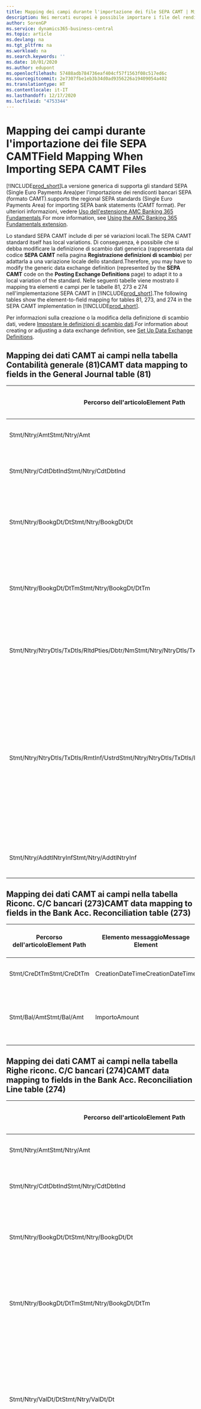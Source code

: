 ```yaml
---
title: Mapping dei campi durante l'importazione dei file SEPA CAMT | Microsoft Docs
description: Nei mercati europei è possibile importare i file del rendiconto bancario negli standard SEPA (Single Euro Payments Area) locali.
author: SorenGP
ms.service: dynamics365-business-central
ms.topic: article
ms.devlang: na
ms.tgt_pltfrm: na
ms.workload: na
ms.search.keywords: ''
ms.date: 10/01/2020
ms.author: edupont
ms.openlocfilehash: 57488adb784736eaf404cf57f1563f08c517ed6c
ms.sourcegitcommit: 2e7307fbe1eb3b34d0ad9356226a19409054a402
ms.translationtype: HT
ms.contentlocale: it-IT
ms.lasthandoff: 12/17/2020
ms.locfileid: "4753344"
---
```

# <a name="field-mapping-when-importing-sepa-camt-files"></a><span data-ttu-id="2718a-103">Mapping dei campi durante l'importazione dei file SEPA CAMT</span><span class="sxs-lookup"><span data-stu-id="2718a-103">Field Mapping When Importing SEPA CAMT Files</span></span>
[!INCLUDE[prod_short](includes/prod_short.md)]<span data-ttu-id="2718a-104">La versione generica di  supporta gli standard SEPA (Single Euro Payments Area)per l'importazione dei rendiconti bancari SEPA (formato CAMT).</span><span class="sxs-lookup"><span data-stu-id="2718a-104">supports the regional SEPA standards (Single Euro Payments Area) for importing SEPA bank statements (CAMT format).</span></span> <span data-ttu-id="2718a-105">Per ulteriori informazioni, vedere [Uso dell'estensione AMC Banking 365 Fundamentals](ui-extensions-amc-banking.md).</span><span class="sxs-lookup"><span data-stu-id="2718a-105">For more information, see [Using the AMC Banking 365 Fundamentals extension](ui-extensions-amc-banking.md).</span></span>  

 <span data-ttu-id="2718a-106">Lo standard SEPA CAMT include di per sé variazioni locali.</span><span class="sxs-lookup"><span data-stu-id="2718a-106">The SEPA CAMT standard itself has local variations.</span></span> <span data-ttu-id="2718a-107">Di conseguenza, è possibile che si debba modificare la definizione di scambio dati generica (rappresentata dal codice **SEPA CAMT** nella pagina **Registrazione definizioni di scambio**) per adattarla a una variazione locale dello standard.</span><span class="sxs-lookup"><span data-stu-id="2718a-107">Therefore, you may have to modify the generic data exchange definition (represented by the **SEPA CAMT** code on the **Posting Exchange Definitions** page) to adapt it to a local variation of the standard.</span></span> <span data-ttu-id="2718a-108">Nelle seguenti tabelle viene mostrato il mapping tra elementi e campi per le tabelle 81, 273 e 274 nell'implementazione SEPA CAMT in [!INCLUDE[prod_short](includes/prod_short.md)].</span><span class="sxs-lookup"><span data-stu-id="2718a-108">The following tables show the element-to-field mapping for tables 81, 273, and 274 in the SEPA CAMT implementation in [!INCLUDE[prod_short](includes/prod_short.md)].</span></span>  

 <span data-ttu-id="2718a-109">Per informazioni sulla creazione o la modifica della definizione di scambio dati, vedere [Impostare le definizioni di scambio dati](across-how-to-set-up-data-exchange-definitions.md).</span><span class="sxs-lookup"><span data-stu-id="2718a-109">For information about creating or adjusting a data exchange definition, see [Set Up Data Exchange Definitions](across-how-to-set-up-data-exchange-definitions.md).</span></span>  

## <a name="camt-data-mapping-to-fields-in-the-general-journal-table-81"></a><span data-ttu-id="2718a-110">Mapping dei dati CAMT ai campi nella tabella Contabilità generale (81)</span><span class="sxs-lookup"><span data-stu-id="2718a-110">CAMT data mapping to fields in the General Journal table (81)</span></span>  

|<span data-ttu-id="2718a-111">Percorso dell'articolo</span><span class="sxs-lookup"><span data-stu-id="2718a-111">Element Path</span></span>|<span data-ttu-id="2718a-112">Elemento messaggio</span><span class="sxs-lookup"><span data-stu-id="2718a-112">Message Element</span></span>|<span data-ttu-id="2718a-113">Tipo di dati</span><span class="sxs-lookup"><span data-stu-id="2718a-113">Data Type</span></span>|<span data-ttu-id="2718a-114">Descrizione</span><span class="sxs-lookup"><span data-stu-id="2718a-114">Description</span></span>|<span data-ttu-id="2718a-115">Identificatore segno negativo</span><span class="sxs-lookup"><span data-stu-id="2718a-115">Negative-Sign Identifier</span></span>|<span data-ttu-id="2718a-116">Nr. campo</span><span class="sxs-lookup"><span data-stu-id="2718a-116">Field No.</span></span>|<span data-ttu-id="2718a-117">Nome campo</span><span class="sxs-lookup"><span data-stu-id="2718a-117">Field Name</span></span>|  
|------------------|---------------------|---------------|-----------------|-------------------------------|---------------|----------------|  
|<span data-ttu-id="2718a-118">Stmt/Ntry/Amt</span><span class="sxs-lookup"><span data-stu-id="2718a-118">Stmt/Ntry/Amt</span></span>|<span data-ttu-id="2718a-119">Importo</span><span class="sxs-lookup"><span data-stu-id="2718a-119">Amount</span></span>|<span data-ttu-id="2718a-120">Decimale</span><span class="sxs-lookup"><span data-stu-id="2718a-120">Decimal</span></span>|<span data-ttu-id="2718a-121">Specifica l'importo di denaro nel movimento cassa.</span><span class="sxs-lookup"><span data-stu-id="2718a-121">The amount of money in the cash entry</span></span>||<span data-ttu-id="2718a-122">13</span><span class="sxs-lookup"><span data-stu-id="2718a-122">13</span></span>|<span data-ttu-id="2718a-123">Importo</span><span class="sxs-lookup"><span data-stu-id="2718a-123">Amount</span></span>|  
|<span data-ttu-id="2718a-124">Stmt/Ntry/CdtDbtInd</span><span class="sxs-lookup"><span data-stu-id="2718a-124">Stmt/Ntry/CdtDbtInd</span></span>|<span data-ttu-id="2718a-125">CreditDebitIndicator</span><span class="sxs-lookup"><span data-stu-id="2718a-125">CreditDebitIndicator</span></span>|<span data-ttu-id="2718a-126">Testo</span><span class="sxs-lookup"><span data-stu-id="2718a-126">Text</span></span>|<span data-ttu-id="2718a-127">Indica se il movimento è un credito o un debito</span><span class="sxs-lookup"><span data-stu-id="2718a-127">Indicates whether the entry is a credit or a debit entry</span></span>|<span data-ttu-id="2718a-128">DBIT</span><span class="sxs-lookup"><span data-stu-id="2718a-128">DBIT</span></span>|<span data-ttu-id="2718a-129">13</span><span class="sxs-lookup"><span data-stu-id="2718a-129">13</span></span>|<span data-ttu-id="2718a-130">Importo</span><span class="sxs-lookup"><span data-stu-id="2718a-130">Amount</span></span>|  
|<span data-ttu-id="2718a-131">Stmt/Ntry/BookgDt/Dt</span><span class="sxs-lookup"><span data-stu-id="2718a-131">Stmt/Ntry/BookgDt/Dt</span></span>|<span data-ttu-id="2718a-132">Data</span><span class="sxs-lookup"><span data-stu-id="2718a-132">Date</span></span>|<span data-ttu-id="2718a-133">Data</span><span class="sxs-lookup"><span data-stu-id="2718a-133">Date</span></span>|<span data-ttu-id="2718a-134">Data in cui un movimento viene registrato in un conto nei registri di chi utilizza il conto</span><span class="sxs-lookup"><span data-stu-id="2718a-134">The date when an entry is posted to an account on the account servicer's books</span></span>||<span data-ttu-id="2718a-135">5</span><span class="sxs-lookup"><span data-stu-id="2718a-135">5</span></span>|<span data-ttu-id="2718a-136">Data di registrazione:</span><span class="sxs-lookup"><span data-stu-id="2718a-136">Posting Date</span></span>|  
|<span data-ttu-id="2718a-137">Stmt/Ntry/BookgDt/DtTm</span><span class="sxs-lookup"><span data-stu-id="2718a-137">Stmt/Ntry/BookgDt/DtTm</span></span>|<span data-ttu-id="2718a-138">DataOra</span><span class="sxs-lookup"><span data-stu-id="2718a-138">DateTime</span></span>|<span data-ttu-id="2718a-139">DataOra</span><span class="sxs-lookup"><span data-stu-id="2718a-139">DateTime</span></span>|<span data-ttu-id="2718a-140">Data e ora in cui un movimento viene registrato in un conto nei registri di chi utilizza il conto</span><span class="sxs-lookup"><span data-stu-id="2718a-140">The date and time when an entry is posted to an account on the account servicer's books</span></span>||<span data-ttu-id="2718a-141">5</span><span class="sxs-lookup"><span data-stu-id="2718a-141">5</span></span>|<span data-ttu-id="2718a-142">Data di registrazione:</span><span class="sxs-lookup"><span data-stu-id="2718a-142">Posting Date</span></span>|  
|<span data-ttu-id="2718a-143">Stmt/Ntry/NtryDtls/TxDtls/RltdPties/Dbtr/Nm</span><span class="sxs-lookup"><span data-stu-id="2718a-143">Stmt/Ntry/NtryDtls/TxDtls/RltdPties/Dbtr/Nm</span></span>|<span data-ttu-id="2718a-144">Nome</span><span class="sxs-lookup"><span data-stu-id="2718a-144">Name</span></span>|<span data-ttu-id="2718a-145">Testo</span><span class="sxs-lookup"><span data-stu-id="2718a-145">Text</span></span>|<span data-ttu-id="2718a-146">Nome della parte che deve una somma di denaro al creditore (finale)</span><span class="sxs-lookup"><span data-stu-id="2718a-146">The name of the party that owes an amount of money to the (ultimate) creditor</span></span>||<span data-ttu-id="2718a-147">1221</span><span class="sxs-lookup"><span data-stu-id="2718a-147">1221</span></span>|<span data-ttu-id="2718a-148">Informazioni sul pagante</span><span class="sxs-lookup"><span data-stu-id="2718a-148">Payer Information</span></span>|  
|<span data-ttu-id="2718a-149">Stmt/Ntry/NtryDtls/TxDtls/RmtInf/Ustrd</span><span class="sxs-lookup"><span data-stu-id="2718a-149">Stmt/Ntry/NtryDtls/TxDtls/RmtInf/Ustrd</span></span>|<span data-ttu-id="2718a-150">Non strutturato</span><span class="sxs-lookup"><span data-stu-id="2718a-150">Unstructured</span></span>|<span data-ttu-id="2718a-151">Testo</span><span class="sxs-lookup"><span data-stu-id="2718a-151">Text</span></span>|<span data-ttu-id="2718a-152">Informazioni fornite per consentire la corrispondenza o riconciliazione di un movimento con gli articoli oggetto del pagamento, come le fatture aziendali in un sistema conto clienti, in un form non strutturato</span><span class="sxs-lookup"><span data-stu-id="2718a-152">Information supplied to enable the matching/reconciliation of an entry with the items that the payment is intended to settle, such as commercial invoices in an accounts-receivable system, in an unstructured form</span></span>||<span data-ttu-id="2718a-153">8</span><span class="sxs-lookup"><span data-stu-id="2718a-153">8</span></span>|<span data-ttu-id="2718a-154">Descrizione</span><span class="sxs-lookup"><span data-stu-id="2718a-154">Description</span></span>|  
|<span data-ttu-id="2718a-155">Stmt/Ntry/AddtlNtryInf</span><span class="sxs-lookup"><span data-stu-id="2718a-155">Stmt/Ntry/AddtlNtryInf</span></span>|<span data-ttu-id="2718a-156">AdditionalEntryInformation</span><span class="sxs-lookup"><span data-stu-id="2718a-156">AdditionalEntryInformation</span></span>|<span data-ttu-id="2718a-157">Testo</span><span class="sxs-lookup"><span data-stu-id="2718a-157">Text</span></span>|<span data-ttu-id="2718a-158">Informazioni aggiuntive relative al movimento</span><span class="sxs-lookup"><span data-stu-id="2718a-158">Additional information about the entry</span></span>||<span data-ttu-id="2718a-159">1222</span><span class="sxs-lookup"><span data-stu-id="2718a-159">1222</span></span>|<span data-ttu-id="2718a-160">Informazioni sulla transazione</span><span class="sxs-lookup"><span data-stu-id="2718a-160">Transaction Information</span></span>|  

## <a name="camt-data-mapping-to-fields-in-the-bank-acc-reconciliation-table-273"></a><span data-ttu-id="2718a-161">Mapping dei dati CAMT ai campi nella tabella Riconc. C/C bancari (273)</span><span class="sxs-lookup"><span data-stu-id="2718a-161">CAMT data mapping to fields in the Bank Acc. Reconciliation table (273)</span></span>  

|<span data-ttu-id="2718a-162">Percorso dell'articolo</span><span class="sxs-lookup"><span data-stu-id="2718a-162">Element Path</span></span>|<span data-ttu-id="2718a-163">Elemento messaggio</span><span class="sxs-lookup"><span data-stu-id="2718a-163">Message Element</span></span>|<span data-ttu-id="2718a-164">Tipo di dati</span><span class="sxs-lookup"><span data-stu-id="2718a-164">Data Type</span></span>|<span data-ttu-id="2718a-165">Descrizione</span><span class="sxs-lookup"><span data-stu-id="2718a-165">Description</span></span>|<span data-ttu-id="2718a-166">Identificatore segno negativo</span><span class="sxs-lookup"><span data-stu-id="2718a-166">Negative-Sign Identifier</span></span>|<span data-ttu-id="2718a-167">Nr. campo</span><span class="sxs-lookup"><span data-stu-id="2718a-167">Field No.</span></span>|<span data-ttu-id="2718a-168">Nome campo</span><span class="sxs-lookup"><span data-stu-id="2718a-168">Field Name</span></span>|  
|------------------|---------------------|---------------|-----------------|-------------------------------|---------------|----------------|  
|<span data-ttu-id="2718a-169">Stmt/CreDtTm</span><span class="sxs-lookup"><span data-stu-id="2718a-169">Stmt/CreDtTm</span></span>|<span data-ttu-id="2718a-170">CreationDateTime</span><span class="sxs-lookup"><span data-stu-id="2718a-170">CreationDateTime</span></span>|<span data-ttu-id="2718a-171">Data</span><span class="sxs-lookup"><span data-stu-id="2718a-171">Date</span></span>|<span data-ttu-id="2718a-172">Data e ora di creazione del messaggio</span><span class="sxs-lookup"><span data-stu-id="2718a-172">The date and time when the message was created</span></span>||<span data-ttu-id="2718a-173">3</span><span class="sxs-lookup"><span data-stu-id="2718a-173">3</span></span>|<span data-ttu-id="2718a-174">Data estratto conto</span><span class="sxs-lookup"><span data-stu-id="2718a-174">Statement Date</span></span>|  
|<span data-ttu-id="2718a-175">Stmt/Bal/Amt</span><span class="sxs-lookup"><span data-stu-id="2718a-175">Stmt/Bal/Amt</span></span>|<span data-ttu-id="2718a-176">Importo</span><span class="sxs-lookup"><span data-stu-id="2718a-176">Amount</span></span>|<span data-ttu-id="2718a-177">Decimale</span><span class="sxs-lookup"><span data-stu-id="2718a-177">Decimal</span></span>|<span data-ttu-id="2718a-178">Importo risultante dagli importi al netto per tutti i movimenti dare e avere</span><span class="sxs-lookup"><span data-stu-id="2718a-178">The amount resulting from the netted amounts for all debit and credit entries</span></span>||<span data-ttu-id="2718a-179">4</span><span class="sxs-lookup"><span data-stu-id="2718a-179">4</span></span>|<span data-ttu-id="2718a-180">Saldo finale estratto conto</span><span class="sxs-lookup"><span data-stu-id="2718a-180">Statement Ending Balance</span></span>|  

## <a name="camt-data-mapping-to-fields-in-the-bank-acc-reconciliation-line-table-274"></a><span data-ttu-id="2718a-181">Mapping dei dati CAMT ai campi nella tabella Righe riconc. C/C bancari (274)</span><span class="sxs-lookup"><span data-stu-id="2718a-181">CAMT data mapping to fields in the Bank Acc. Reconciliation Line table (274)</span></span>  

|<span data-ttu-id="2718a-182">Percorso dell'articolo</span><span class="sxs-lookup"><span data-stu-id="2718a-182">Element Path</span></span>|<span data-ttu-id="2718a-183">Elemento messaggio</span><span class="sxs-lookup"><span data-stu-id="2718a-183">Message Element</span></span>|<span data-ttu-id="2718a-184">Tipo di dati</span><span class="sxs-lookup"><span data-stu-id="2718a-184">Data Type</span></span>|<span data-ttu-id="2718a-185">Descrizione</span><span class="sxs-lookup"><span data-stu-id="2718a-185">Description</span></span>|<span data-ttu-id="2718a-186">Identificatore segno negativo</span><span class="sxs-lookup"><span data-stu-id="2718a-186">Negative-Sign Identifier</span></span>|<span data-ttu-id="2718a-187">Nr. campo</span><span class="sxs-lookup"><span data-stu-id="2718a-187">Field No.</span></span>|<span data-ttu-id="2718a-188">Nome campo</span><span class="sxs-lookup"><span data-stu-id="2718a-188">Field Name</span></span>|  
|------------------|---------------------|---------------|-----------------|-------------------------------|---------------|----------------|  
|<span data-ttu-id="2718a-189">Stmt/Ntry/Amt</span><span class="sxs-lookup"><span data-stu-id="2718a-189">Stmt/Ntry/Amt</span></span>|<span data-ttu-id="2718a-190">Importo</span><span class="sxs-lookup"><span data-stu-id="2718a-190">Amount</span></span>|<span data-ttu-id="2718a-191">Decimale</span><span class="sxs-lookup"><span data-stu-id="2718a-191">Decimal</span></span>|<span data-ttu-id="2718a-192">Specifica l'importo di denaro nel movimento cassa.</span><span class="sxs-lookup"><span data-stu-id="2718a-192">The amount of money in the cash entry</span></span>||<span data-ttu-id="2718a-193">7</span><span class="sxs-lookup"><span data-stu-id="2718a-193">7</span></span>|<span data-ttu-id="2718a-194">Importo estratto conto</span><span class="sxs-lookup"><span data-stu-id="2718a-194">Statement Amount</span></span>|  
|<span data-ttu-id="2718a-195">Stmt/Ntry/CdtDbtInd</span><span class="sxs-lookup"><span data-stu-id="2718a-195">Stmt/Ntry/CdtDbtInd</span></span>|<span data-ttu-id="2718a-196">CreditDebitIndicator</span><span class="sxs-lookup"><span data-stu-id="2718a-196">CreditDebitIndicator</span></span>|<span data-ttu-id="2718a-197">Testo</span><span class="sxs-lookup"><span data-stu-id="2718a-197">Text</span></span>|<span data-ttu-id="2718a-198">Indica se il movimento è un credito o un debito</span><span class="sxs-lookup"><span data-stu-id="2718a-198">Indicates whether the entry is a credit or a debit entry</span></span>|<span data-ttu-id="2718a-199">DBIT</span><span class="sxs-lookup"><span data-stu-id="2718a-199">DBIT</span></span>|<span data-ttu-id="2718a-200">7</span><span class="sxs-lookup"><span data-stu-id="2718a-200">7</span></span>|<span data-ttu-id="2718a-201">Importo estratto conto</span><span class="sxs-lookup"><span data-stu-id="2718a-201">Statement Amount</span></span>|  
|<span data-ttu-id="2718a-202">Stmt/Ntry/BookgDt/Dt</span><span class="sxs-lookup"><span data-stu-id="2718a-202">Stmt/Ntry/BookgDt/Dt</span></span>|<span data-ttu-id="2718a-203">Data</span><span class="sxs-lookup"><span data-stu-id="2718a-203">Date</span></span>|<span data-ttu-id="2718a-204">Data</span><span class="sxs-lookup"><span data-stu-id="2718a-204">Date</span></span>|<span data-ttu-id="2718a-205">Data in cui un movimento viene registrato in un conto nei registri di chi utilizza il conto</span><span class="sxs-lookup"><span data-stu-id="2718a-205">The date when an entry is posted to an account on the account servicer's books</span></span>||<span data-ttu-id="2718a-206">5</span><span class="sxs-lookup"><span data-stu-id="2718a-206">5</span></span>|<span data-ttu-id="2718a-207">Data transazione</span><span class="sxs-lookup"><span data-stu-id="2718a-207">Transaction Date</span></span>|  
|<span data-ttu-id="2718a-208">Stmt/Ntry/BookgDt/DtTm</span><span class="sxs-lookup"><span data-stu-id="2718a-208">Stmt/Ntry/BookgDt/DtTm</span></span>|<span data-ttu-id="2718a-209">DataOra</span><span class="sxs-lookup"><span data-stu-id="2718a-209">DateTime</span></span>|<span data-ttu-id="2718a-210">DataOra</span><span class="sxs-lookup"><span data-stu-id="2718a-210">DateTime</span></span>|<span data-ttu-id="2718a-211">Data e ora in cui un movimento viene registrato in un conto nei registri di chi utilizza il conto</span><span class="sxs-lookup"><span data-stu-id="2718a-211">The date and time when an entry is posted to an account on the account servicer's books</span></span>||<span data-ttu-id="2718a-212">5</span><span class="sxs-lookup"><span data-stu-id="2718a-212">5</span></span>|<span data-ttu-id="2718a-213">Data transazione</span><span class="sxs-lookup"><span data-stu-id="2718a-213">Transaction Date</span></span>|  
|<span data-ttu-id="2718a-214">Stmt/Ntry/ValDt/Dt</span><span class="sxs-lookup"><span data-stu-id="2718a-214">Stmt/Ntry/ValDt/Dt</span></span>|<span data-ttu-id="2718a-215">Data</span><span class="sxs-lookup"><span data-stu-id="2718a-215">Date</span></span>|<span data-ttu-id="2718a-216">Data</span><span class="sxs-lookup"><span data-stu-id="2718a-216">Date</span></span>|<span data-ttu-id="2718a-217">Data in cui i cespiti diventano disponibili al proprietario del conto nel caso di un movimento in avere o cessano di essere disponibili nel caso di un movimento in dare</span><span class="sxs-lookup"><span data-stu-id="2718a-217">The date when assets become available to the account owner in case of a credit entry, or cease to be available to the account owner in case of a debit entry</span></span>||<span data-ttu-id="2718a-218">12</span><span class="sxs-lookup"><span data-stu-id="2718a-218">12</span></span>|<span data-ttu-id="2718a-219">Data valuta</span><span class="sxs-lookup"><span data-stu-id="2718a-219">Value Date</span></span>|  
|<span data-ttu-id="2718a-220">Stmt/Ntry/ValDt/DtTm</span><span class="sxs-lookup"><span data-stu-id="2718a-220">Stmt/Ntry/ValDt/DtTm</span></span>|<span data-ttu-id="2718a-221">DataOra</span><span class="sxs-lookup"><span data-stu-id="2718a-221">DateTime</span></span>|<span data-ttu-id="2718a-222">DataOra</span><span class="sxs-lookup"><span data-stu-id="2718a-222">DateTime</span></span>|<span data-ttu-id="2718a-223">Data e ora in cui i cespiti diventano disponibili al proprietario del conto nel caso di un movimento in avere o cessano di essere disponibili nel caso di un movimento in dare</span><span class="sxs-lookup"><span data-stu-id="2718a-223">The date and time when assets become available to the account owner in case of a credit entry, or cease to be available to the account owner in case of a debit entry</span></span>||<span data-ttu-id="2718a-224">12</span><span class="sxs-lookup"><span data-stu-id="2718a-224">12</span></span>|<span data-ttu-id="2718a-225">Data valuta</span><span class="sxs-lookup"><span data-stu-id="2718a-225">Value Date</span></span>|  
|<span data-ttu-id="2718a-226">Stmt/Ntry/NtryDtls/TxDtls/RltdPties/Dbtr/Nm</span><span class="sxs-lookup"><span data-stu-id="2718a-226">Stmt/Ntry/NtryDtls/TxDtls/RltdPties/Dbtr/Nm</span></span>|<span data-ttu-id="2718a-227">Nome</span><span class="sxs-lookup"><span data-stu-id="2718a-227">Name</span></span>|<span data-ttu-id="2718a-228">Testo</span><span class="sxs-lookup"><span data-stu-id="2718a-228">Text</span></span>|<span data-ttu-id="2718a-229">Nome della parte che deve una somma di denaro al creditore (finale)</span><span class="sxs-lookup"><span data-stu-id="2718a-229">The name of the party that owes an amount of money to the (ultimate) creditor</span></span>||<span data-ttu-id="2718a-230">15</span><span class="sxs-lookup"><span data-stu-id="2718a-230">15</span></span>|<span data-ttu-id="2718a-231">Informazioni sul pagante</span><span class="sxs-lookup"><span data-stu-id="2718a-231">Payer Information</span></span>|  
|<span data-ttu-id="2718a-232">Stmt/Ntry/NtryDtls/TxDtls/RmtInf/Ustrd</span><span class="sxs-lookup"><span data-stu-id="2718a-232">Stmt/Ntry/NtryDtls/TxDtls/RmtInf/Ustrd</span></span>|<span data-ttu-id="2718a-233">Non strutturato</span><span class="sxs-lookup"><span data-stu-id="2718a-233">Unstructured</span></span>|<span data-ttu-id="2718a-234">Testo</span><span class="sxs-lookup"><span data-stu-id="2718a-234">Text</span></span>|<span data-ttu-id="2718a-235">Informazioni fornite per consentire la corrispondenza o riconciliazione di un movimento con gli articoli oggetto del pagamento, come le fatture aziendali in un sistema conto clienti, in un form non strutturato</span><span class="sxs-lookup"><span data-stu-id="2718a-235">Information supplied to enable the matching/reconciliation of an entry with the items that the payment is intended to settle, such as commercial invoices in an accounts-receivable system, in an unstructured form</span></span>||<span data-ttu-id="2718a-236">6</span><span class="sxs-lookup"><span data-stu-id="2718a-236">6</span></span>|<span data-ttu-id="2718a-237">Descrizione</span><span class="sxs-lookup"><span data-stu-id="2718a-237">Description</span></span>|  
|<span data-ttu-id="2718a-238">Stmt/Ntry/AddtlNtryInf</span><span class="sxs-lookup"><span data-stu-id="2718a-238">Stmt/Ntry/AddtlNtryInf</span></span>|<span data-ttu-id="2718a-239">AdditionalEntryInformation</span><span class="sxs-lookup"><span data-stu-id="2718a-239">AdditionalEntryInformation</span></span>|<span data-ttu-id="2718a-240">Testo</span><span class="sxs-lookup"><span data-stu-id="2718a-240">Text</span></span>|<span data-ttu-id="2718a-241">Informazioni aggiuntive relative al movimento</span><span class="sxs-lookup"><span data-stu-id="2718a-241">Additional information about the entry</span></span>||<span data-ttu-id="2718a-242">16</span><span class="sxs-lookup"><span data-stu-id="2718a-242">16</span></span>|<span data-ttu-id="2718a-243">Informazioni sulla transazione</span><span class="sxs-lookup"><span data-stu-id="2718a-243">Transaction Information</span></span>|  

 <span data-ttu-id="2718a-244">Gli elementi nel nodo **Ntry** importati in [!INCLUDE[prod_short](includes/prod_short.md)], ma di cui non è stato eseguito il mapping ad alcun campo, vengono memorizzati nella tabella **Registrazione definizione colonna scambio dati**.</span><span class="sxs-lookup"><span data-stu-id="2718a-244">Elements in the **Ntry** node that are imported into [!INCLUDE[prod_short](includes/prod_short.md)] but not mapped to any fields are stored in the **Posting Exch. Column Def** table.</span></span> <span data-ttu-id="2718a-245">Gli utenti possono vedere gli elementi nelle pagine **Registrazione riconciliazione pagamenti**, **Collegamento pagamenti** e **Riconciliazioni C/C bancari** scegliendo l'azione **Dettagli riga rendiconto bancario**.</span><span class="sxs-lookup"><span data-stu-id="2718a-245">Users can view these elements from the **Payment Reconciliation Journal**, **Payment Application**, and **Bank Acc. Reconciliation** pages by choosing the **Bank Statement Line Details** action.</span></span> <span data-ttu-id="2718a-246">Per ulteriori informazioni, vedere [Riconciliare i pagamenti utilizzando il collegamento automatico](receivables-how-reconcile-payments-auto-application.md).</span><span class="sxs-lookup"><span data-stu-id="2718a-246">For more information, see [Reconcile Payments Using Automatic Application](receivables-how-reconcile-payments-auto-application.md).</span></span>

> [!IMPORTANT]
> <span data-ttu-id="2718a-247">In un'importazione di estratti conto bancari CAMT, [!INCLUDE[prod_short](includes/prod_short.md)] si aspetta che ogni transazione sia univoca, ossia il campo **ID transazione** che proviene dal tag *Stmt/Ntry/NtryDtls/TxDtls/Refs/EndToEndId* nel file CAMT, deve essere univoco all'interno della riconciliazione del C/C bancario aperto.</span><span class="sxs-lookup"><span data-stu-id="2718a-247">In an import of CAMT bank statements, [!INCLUDE[prod_short](includes/prod_short.md)] expects each transaction to be unique, which means that the **Transaction ID** field that comes from the *Stmt/Ntry/NtryDtls/TxDtls/Refs/EndToEndId* tag in the CAMT file, must be unique within the open bank account reconciliation.</span></span> <span data-ttu-id="2718a-248">Se le informazioni non sono presenti, [!INCLUDE[prod_short](includes/prod_short.md)] ignora il pagamento.</span><span class="sxs-lookup"><span data-stu-id="2718a-248">If the information is not present, [!INCLUDE[prod_short](includes/prod_short.md)] ignores the payment.</span></span> <span data-ttu-id="2718a-249">Se una riconciliazione bancaria precedente sullo stesso C/C bancario è stata registrata con lo stesso ID transazione dell'importazione corrente, la transazione corrente non verrà riconciliata automaticamente ma potrà comunque essere importata.</span><span class="sxs-lookup"><span data-stu-id="2718a-249">If an earlier bank reconciliation on the same bank account was posted with the same transaction ID as on the current import, the current transaction will not automatically reconcile but can still be imported.</span></span>

## <a name="see-also"></a><span data-ttu-id="2718a-250">Vedere anche</span><span class="sxs-lookup"><span data-stu-id="2718a-250">See Also</span></span>  
[<span data-ttu-id="2718a-251">Impostazione dello scambio di dati</span><span class="sxs-lookup"><span data-stu-id="2718a-251">Setting Up Data Exchange</span></span>](across-set-up-data-exchange.md)  
[<span data-ttu-id="2718a-252">Scambio di dati in modalità elettronica</span><span class="sxs-lookup"><span data-stu-id="2718a-252">Exchanging Data Electronically</span></span>](across-data-exchange.md)  
<span data-ttu-id="2718a-253">[Utilizzo dell'estensione AMC Banking 365 Fundamentals](ui-extensions-amc-banking.md) </span><span class="sxs-lookup"><span data-stu-id="2718a-253">[Using the AMC Banking 365 Fundamentals extension](ui-extensions-amc-banking.md) </span></span>  
[<span data-ttu-id="2718a-254">Utilizzare gli schemi XML per preparare le definizioni di scambio dati</span><span class="sxs-lookup"><span data-stu-id="2718a-254">Use XML Schemas to Prepare Data Exchange Definitions</span></span>](across-how-to-use-xml-schemas-to-prepare-data-exchange-definitions.md)  
[<span data-ttu-id="2718a-255">Riconciliare i pagamenti utilizzando il collegamento automatico</span><span class="sxs-lookup"><span data-stu-id="2718a-255">Reconcile Payments Using Automatic Application</span></span>](receivables-how-reconcile-payments-auto-application.md)  
